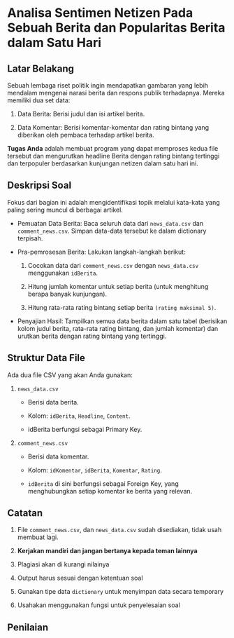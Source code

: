 # Analisa Sentimen Netizen Pada Sebuah Berita dan Popularitas Berita dalam Satu Hari

## Latar Belakang

Sebuah lembaga riset politik ingin mendapatkan gambaran yang lebih mendalam mengenai narasi berita dan respons publik terhadapnya. Mereka memiliki dua set data:

1. Data Berita: Berisi judul dan isi artikel berita.

2. Data Komentar: Berisi komentar-komentar dan rating bintang yang diberikan oleh pembaca terhadap artikel berita.

**Tugas Anda** adalah membuat program yang dapat memproses kedua file tersebut dan mengurutkan headline Berita dengan rating bintang tertinggi dan terpopuler berdasarkan kunjungan netizen dalam satu hari ini.

## Deskripsi Soal

Fokus dari bagian ini adalah mengidentifikasi topik melalui kata-kata yang paling sering muncul di berbagai artikel.

- Pemuatan Data Berita: Baca seluruh data dari `news_data.csv` dan `comment_news.csv`. Simpan data-data tersebut ke dalam dictionary terpisah.

- Pra-pemrosesan Berita: Lakukan langkah-langkah berikut:

  1. Cocokan data dari `comment_news.csv` dengan `news_data.csv` menggunakan `idBerita`.

  2. Hitung jumlah komentar untuk setiap berita (untuk menghitung berapa banyak kunjungan).

  3. Hitung rata-rata rating bintang setiap berita `(rating maksimal 5)`.

- Penyajian Hasil: Tampilkan semua data berita dalam satu tabel (berisikan kolom judul berita, rata-rata rating bintang, dan jumlah komentar) dan urutkan berita dengan rating bintang yang tertinggi.

## Struktur Data File

Ada dua file CSV yang akan Anda gunakan:

1. `news_data.csv`

   - Berisi data berita.

   - Kolom: `idBerita`, `Headline`, `Content`.

   - idBerita berfungsi sebagai Primary Key.

2. `comment_news.csv`

   - Berisi data komentar.

   - Kolom: `idKomentar`, `idBerita`, `Komentar`, `Rating`.

   - `idBerita` di sini berfungsi sebagai Foreign Key, yang menghubungkan setiap komentar ke berita yang relevan.

## Catatan

1. File `comment_news.csv`, dan `news_data.csv` sudah disediakan, tidak usah membuat lagi.

2. **Kerjakan mandiri dan jangan bertanya kepada teman lainnya**

3. Plagiasi akan di kurangi nilainya

4. Output harus sesuai dengan ketentuan soal

5. Gunakan tipe data `dictionary` untuk menyimpan data secara temporary

6. Usahakan menggunakan fungsi untuk penyelesaian soal

## Penilaian
